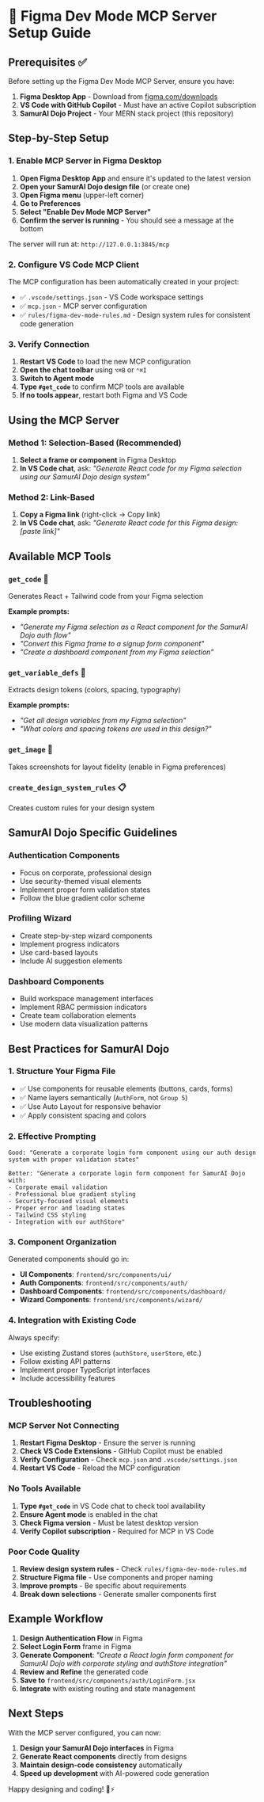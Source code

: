 # 🎨 Figma Dev Mode MCP Server Setup Guide

## Prerequisites ✅

Before setting up the Figma Dev Mode MCP Server, ensure you have:

1. **Figma Desktop App** - Download from [figma.com/downloads](https://www.figma.com/downloads/)
2. **VS Code with GitHub Copilot** - Must have an active Copilot subscription
3. **SamurAI Dojo Project** - Your MERN stack project (this repository)

## Step-by-Step Setup

### 1. Enable MCP Server in Figma Desktop

1. **Open Figma Desktop App** and ensure it's updated to the latest version
2. **Open your SamurAI Dojo design file** (or create one)
3. **Open Figma menu** (upper-left corner)
4. **Go to Preferences**
5. **Select "Enable Dev Mode MCP Server"**
6. **Confirm the server is running** - You should see a message at the bottom

The server will run at: `http://127.0.0.1:3845/mcp`

### 2. Configure VS Code MCP Client

The MCP configuration has been automatically created in your project:

- ✅ `.vscode/settings.json` - VS Code workspace settings
- ✅ `mcp.json` - MCP server configuration
- ✅ `rules/figma-dev-mode-rules.md` - Design system rules for consistent code generation

### 3. Verify Connection

1. **Restart VS Code** to load the new MCP configuration
2. **Open the chat toolbar** using `⌥⌘B` or `⌃⌘I`
3. **Switch to Agent mode**
4. **Type `#get_code`** to confirm MCP tools are available
5. **If no tools appear**, restart both Figma and VS Code

## Using the MCP Server

### Method 1: Selection-Based (Recommended)

1. **Select a frame or component** in Figma Desktop
2. **In VS Code chat**, ask: *"Generate React code for my Figma selection using our SamurAI Dojo design system"*

### Method 2: Link-Based

1. **Copy a Figma link** (right-click → Copy link)
2. **In VS Code chat**, ask: *"Generate React code for this Figma design: [paste link]"*

## Available MCP Tools

### `get_code` 🔧
Generates React + Tailwind code from your Figma selection

**Example prompts:**
- *"Generate my Figma selection as a React component for the SamurAI Dojo auth flow"*
- *"Convert this Figma frame to a signup form component"*
- *"Create a dashboard component from my Figma selection"*

### `get_variable_defs` 🎨
Extracts design tokens (colors, spacing, typography)

**Example prompts:**
- *"Get all design variables from my Figma selection"*
- *"What colors and spacing tokens are used in this design?"*

### `get_image` 📸
Takes screenshots for layout fidelity (enable in Figma preferences)

### `create_design_system_rules` 📋
Creates custom rules for your design system

## SamurAI Dojo Specific Guidelines

### Authentication Components
- Focus on corporate, professional design
- Use security-themed visual elements
- Implement proper form validation states
- Follow the blue gradient color scheme

### Profiling Wizard
- Create step-by-step wizard components
- Implement progress indicators
- Use card-based layouts
- Include AI suggestion elements

### Dashboard Components
- Build workspace management interfaces
- Implement RBAC permission indicators
- Create team collaboration elements
- Use modern data visualization patterns

## Best Practices for SamurAI Dojo

### 1. Structure Your Figma File
- ✅ Use components for reusable elements (buttons, cards, forms)
- ✅ Name layers semantically (`AuthForm`, not `Group 5`)
- ✅ Use Auto Layout for responsive behavior
- ✅ Apply consistent spacing and colors

### 2. Effective Prompting
```
Good: "Generate a corporate login form component using our auth design system with proper validation states"

Better: "Generate a corporate login form component for SamurAI Dojo with:
- Corporate email validation
- Professional blue gradient styling
- Security-focused visual elements
- Proper error and loading states
- Tailwind CSS styling
- Integration with our authStore"
```

### 3. Component Organization
Generated components should go in:
- **UI Components**: `frontend/src/components/ui/`
- **Auth Components**: `frontend/src/components/auth/`
- **Dashboard Components**: `frontend/src/components/dashboard/`
- **Wizard Components**: `frontend/src/components/wizard/`

### 4. Integration with Existing Code
Always specify:
- Use existing Zustand stores (`authStore`, `userStore`, etc.)
- Follow existing API patterns
- Implement proper TypeScript interfaces
- Include accessibility features

## Troubleshooting

### MCP Server Not Connecting
1. **Restart Figma Desktop** - Ensure the server is running
2. **Check VS Code Extensions** - GitHub Copilot must be enabled
3. **Verify Configuration** - Check `mcp.json` and `.vscode/settings.json`
4. **Restart VS Code** - Reload the MCP configuration

### No Tools Available
1. **Type `#get_code`** in VS Code chat to check tool availability
2. **Ensure Agent mode** is enabled in the chat
3. **Check Figma version** - Must be latest desktop version
4. **Verify Copilot subscription** - Required for MCP in VS Code

### Poor Code Quality
1. **Review design system rules** - Check `rules/figma-dev-mode-rules.md`
2. **Structure Figma file** - Use components and proper naming
3. **Improve prompts** - Be specific about requirements
4. **Break down selections** - Generate smaller components first

## Example Workflow

1. **Design Authentication Flow** in Figma
2. **Select Login Form** frame in Figma
3. **Generate Component**: *"Create a React login form component for SamurAI Dojo with corporate styling and authStore integration"*
4. **Review and Refine** the generated code
5. **Save to** `frontend/src/components/auth/LoginForm.jsx`
6. **Integrate** with existing routing and state management

## Next Steps

With the MCP server configured, you can now:

1. **Design your SamurAI Dojo interfaces** in Figma
2. **Generate React components** directly from designs
3. **Maintain design-code consistency** automatically
4. **Speed up development** with AI-powered code generation

Happy designing and coding! 🎨⚡
